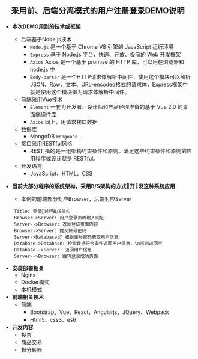 ## <center>采用前、后端分离模式的用户注册登录DEMO说明</center>


- **本次DEMO用到的技术或框架**    

    - 后端基于Node.js技术 
        - `Node.js` 是一个基于 Chrome V8 引擎的 JavaScript 运行环境 
        - `Express` 基于 Node.js 平台，快速、开放、极简的 Web 开发框架 
        - `Axios` Axios 是一个基于 promise 的 HTTP 库，可以用在浏览器和 node.js 中
        - `Body-parser` 是一个HTTP请求体解析中间件，使用这个模块可以解析JSON、Raw、文本、URL-encoded格式的请求体，Express框架中就是使用这个模块做为请求体解析中间件。
    - 前端采用Vue技术
        - `Element` 一套为开发者、设计师和产品经理准备的基于 Vue 2.0 的桌面端组件库
        - `Axios` 同上，用请求接口数据
    - 数据库
        - MongoDB `mongoose` 
    - 接口采用RESTful风格
        - REST 指的是一组架构约束条件和原则。满足这些约束条件和原则的应用程序或设计就是 RESTful。
    - 开发语言
        - JavaScript、HTML、CSS
&nbsp;

-  **当前大部分程序的系统架构，采用B/S架构的方式开发这种系统应用**
    - 本例的前端部分对应Browser，后端对应Server
```sequence
    Title: 登录过程B/S架构
    Browser->Server: 用户登录页面输入网址
    Server-->Browser: 返回登陆页面内容
    Browser->Server: 提交账号密码
    Server->Database: 根据账号密码获取用户信息
    Database->Database: 检索数据符合条件返回用户信息，\n否则返回空
    Database-->Server: 返回用户信息
    Server-->Browser: 跳转登录成功页面
```

- **安装部署相关**
    - Nginx
    - Docker模式
    - 本机模式 
&nbsp;
- **前端相关技术**
    - 前端
        - Bootstrap、Vue、React、Angularjs、JQuery、Webpack
        - Html5、css3、es6
&nbsp;
- **开发内容**
    - 投票
    - 商品交易
    - 积分转账